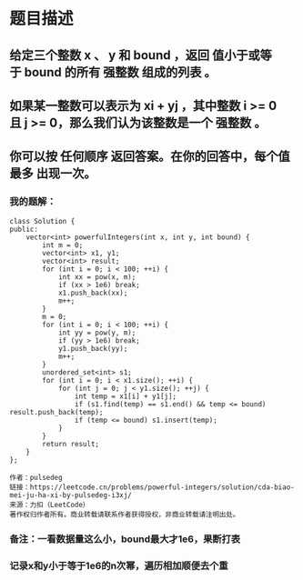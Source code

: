 # 题目描述
## 给定三个整数 x 、 y 和 bound ，返回 值小于或等于 bound 的所有 强整数 组成的列表 。
## 如果某一整数可以表示为 xi + yj ，其中整数 i >= 0 且 j >= 0，那么我们认为该整数是一个 强整数 。
## 你可以按 任何顺序 返回答案。在你的回答中，每个值 最多 出现一次。
### 我的题解：
```
class Solution {
public:
    vector<int> powerfulIntegers(int x, int y, int bound) {
        int m = 0;
        vector<int> x1, y1;
        vector<int> result;
        for (int i = 0; i < 100; ++i) {
            int xx = pow(x, m);
            if (xx > 1e6) break;
            x1.push_back(xx);
            m++;
        }
        m = 0;
        for (int i = 0; i < 100; ++i) {
            int yy = pow(y, m);
            if (yy > 1e6) break;
            y1.push_back(yy);
            m++;
        }
        unordered_set<int> s1;
        for (int i = 0; i < x1.size(); ++i) {
            for (int j = 0; j < y1.size(); ++j) {
                int temp = x1[i] + y1[j];
                if (s1.find(temp) == s1.end() && temp <= bound) result.push_back(temp);
                if (temp <= bound) s1.insert(temp);
            }
        }
        return result;
    }
};

作者：pulsedeg
链接：https://leetcode.cn/problems/powerful-integers/solution/cda-biao-mei-ju-ha-xi-by-pulsedeg-i3xj/
来源：力扣（LeetCode）
著作权归作者所有。商业转载请联系作者获得授权，非商业转载请注明出处。
```
### **备注**：一看数据量这么小，bound最大才1e6，果断打表
### 记录x和y小于等于1e6的n次幂，遍历相加顺便去个重